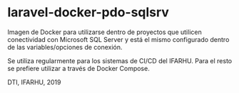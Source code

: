 # laravel-docker-pdo-sqlsrv

Imagen de Docker para utilizarse dentro de proyectos que utilicen conectividad con Microsoft SQL Server y está el mismo configurado dentro de las variables/opciones de conexión.

Se utiliza regularmente para los sistemas de CI/CD del IFARHU. Para el resto se prefiere utilizar a través de Docker Compose.

DTI, IFARHU, 2019
